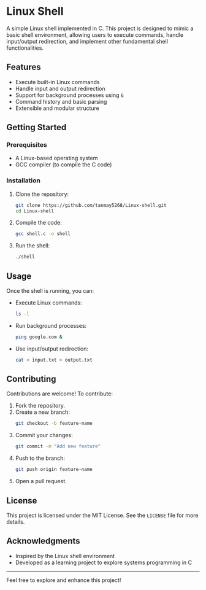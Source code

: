 # Linux Shell

A simple Linux shell implemented in C. This project is designed to mimic a basic shell environment, allowing users to execute commands, handle input/output redirection, and implement other fundamental shell functionalities.

## Features

- Execute built-in Linux commands
- Handle input and output redirection
- Support for background processes using `&`
- Command history and basic parsing
- Extensible and modular structure

## Getting Started

### Prerequisites

- A Linux-based operating system
- GCC compiler (to compile the C code)

### Installation

1. Clone the repository:
   ```bash
   git clone https://github.com/tanmay5268/Linux-shell.git
   cd Linux-shell
   ```

2. Compile the code:
   ```bash
   gcc shell.c -o shell
   ```

3. Run the shell:
   ```bash
   ./shell
   ```

## Usage

Once the shell is running, you can:

- Execute Linux commands:
  ```bash
  ls -l
  ```

- Run background processes:
  ```bash
  ping google.com &
  ```

- Use input/output redirection:
  ```bash
  cat < input.txt > output.txt
  ```

## Contributing

Contributions are welcome! To contribute:

1. Fork the repository.
2. Create a new branch:
   ```bash
   git checkout -b feature-name
   ```
3. Commit your changes:
   ```bash
   git commit -m "Add new feature"
   ```
4. Push to the branch:
   ```bash
   git push origin feature-name
   ```
5. Open a pull request.

## License

This project is licensed under the MIT License. See the `LICENSE` file for more details.

## Acknowledgments

- Inspired by the Linux shell environment
- Developed as a learning project to explore systems programming in C

---

Feel free to explore and enhance this project!
